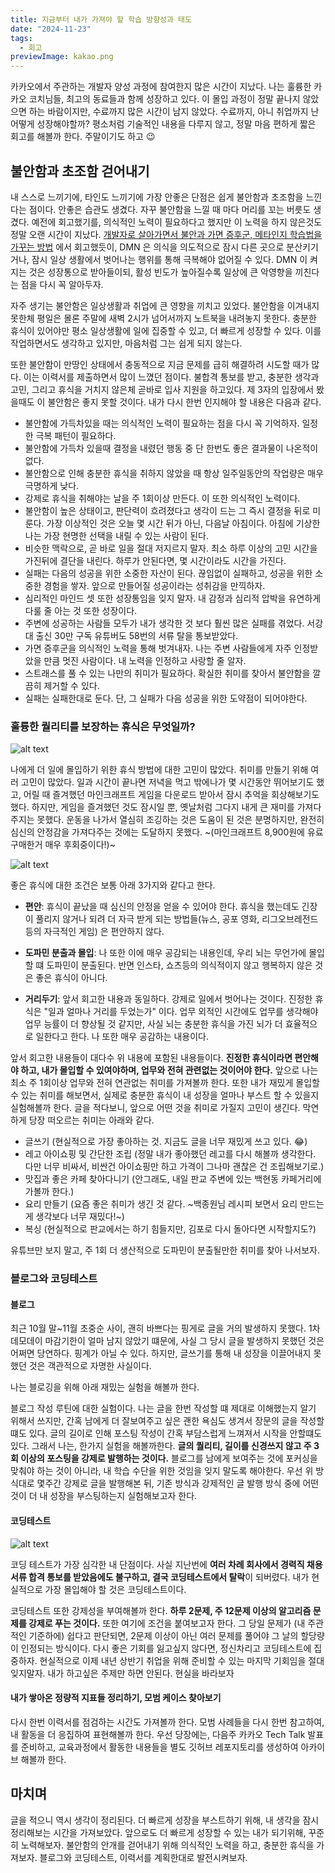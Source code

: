 ```yaml
---
title: 지금부터 내가 가져야 할 학습 방향성과 태도
date: "2024-11-23"
tags:
  - 회고
previewImage: kakao.png
---
```


카카오에서 주관하는 개발자 양성 과정에 참여한지 많은 시간이 지났다. 나는 훌륭한 카카오 코치님들, 최고의 동료들과 함께 성장하고 있다. 이 몰입 과정이 정말 끝나지 않았으면 하는 바람이지만, 수료까지 많은 시간이 남지 않았다. 수료까지, 아니 취업까지 난 어떻게 성장해야할까? 평소처럼 기술적인 내용을 다루지 않고, 정말 마음 편하게 짧은 회고를 해볼까 한다. 주말이기도 하고 😉

## 불안함과 초조함 걷어내기

내 스스로 느끼기에, 타인도 느끼기에 가장 안좋은 단점은 쉽게 불안함과 초조함을 느낀다는 점이다. 안좋은 습관도 생겼다. 자꾸 불안함을 느낄 때 마다 머리를 꼬는 버릇도 생겼다. 예전에 회고했기를, 의식적인 노력이 필요하다고 했지만 이 노력을 하지 않은것도 정말 오랜 시간이 지났다. [개발자로 살아가면서 불안과 가면 증후군, 메타인지 학습법을 가꾸는 방법](https://haon.blog/%ED%9A%8C%EA%B3%A0/unrest-behavior/) 에서 회고했듯이, DMN 은 의식을 의도적으로 잠시 다른 곳으로 분산키기거나, 잠시 일상 생활에서 벗어나는 행위를 통해 극복해야 없어질 수 있다. DMN 이 켜지는 것은 성장통으로 받아들이되, 활성 빈도가 높아질수록 일상에 큰 악영향을 끼친다는 점을 다시 꼭 알아두자.

자주 생기는 불안함은 일상생활과 취업에 큰 영향을 끼치고 있었다. 불안함을 이겨내지 못한체 평일은 몰론 주말에 새벽 2시가 넘어서까지 노트북을 내려놓지 못한다. 충분한 휴식이 있어야만 평소 일상생활에 일에 집중할 수 있고, 더 빠르게 성장할 수 있다. 이를 작업하면서도 생각하고 있지만, 마음처럼 그는 쉽게 되지 않는다.

또한 불안함이 만땅인 상태에서 충동적으로 지금 문제를 급히 해결하려 시도할 때가 많다. 이는 이력서를 제출하면서 많이 느꼈던 점이다. 불합격 통보를 받고, 충분한 생각과 고민, 그리고 휴식을 거치지 않은체 곧바로 입사 지원을 하고있다. 제 3자의 입장에서 봤을때도 이 불안함은 좋지 못할 것이다. 내가 다시 한번 인지해야 할 내용은 다음과 같다.

- 불안함에 가득차있을 때는 의식적인 노력이 필요하는 점을 다시 꼭 기억하자. 일정한 극복 패턴이 필요하다.
- 불안함에 가득차 있을때 결정을 내렸던 행동 중 단 한번도 좋은 결과물이 나온적이 없다.
- 불안함으로 인해 충분한 휴식을 취하지 않았을 때 항상 일주일동안의 작업량은 매우 극명하게 낮다.
- 강제로 휴식을 취해야는 날을 주 1회이상 만든다. 이 또한 의식적인 노력이다.
- 불안함이 높은 상태이고, 판단력이 흐려졌다고 생각이 드는 그 즉시 결정을 뒤로 미룬다. 가장 이상적인 것은 오늘 몇 시간 뒤가 아닌, 다음날 아침이다. 아침에 기상한 나는 가장 현명한 선택을 내릴 수 있는 사람이 된다.
- 비슷한 맥락으로, 곧 바로 일을 절대 저지르지 말자. 최소 하루 이상의 고민 시간을 가진뒤에 결단을 내린다. 하루가 안된다면, 몇 시간이라도 시간을 가진다.
- 실패는 다음의 성공을 위한 소중한 자산이 된다. 끊임없이 실패하고, 성공을 위한 소중한 경험을 쌓자. 앞으로 만들어질 성공이라는 성취감을 만끽하자.
- 심리적인 마인드 셋 또한 성장통임을 잊지 말자. 내 감정과 심리적 압박을 유연하게 다룰 줄 아는 것 또한 성장이다.
- 주변에 성공하는 사람들 모두가 내가 생각한 것 보다 훨씬 많은 실패를 겪었다. 서강대 출신 30만 구독 유튜버도 58번의 서류 탈을 통보받았다. 
- 가면 증후군을 의식적인 노력을 통해 벗겨내자. 나는 주변 사람들에게 자주 인정받았을 만큼 멋진 사람이다. 내 노력을 인정하고 사랑할 줄 알자.
- 스트래스를 풀 수 있는 나만의 취미가 필요하다. 확실한 취미를 찾아서 불안함을 깔끔히 제거할 수 있다.
- 실패는 실패한대로 둔다. 단, 그 실패가 다음 성공을 위한 도약점이 되어야한다.


### 훌륭한 퀄리티를 보장하는 휴식은 무엇일까?

![alt text](image.png)

나에게 더 일에 몰입하기 위한 휴식 방법에 대한 고민이 많았다. 취미를 만들기 위해 여러 고민이 많았다. 일과 시간이 끝나면 저녁을 먹고 밖에나가 몇 시간동안 뛰어보기도 했고, 어릴 때 즐겨했던 마인크래프트 게임을 다운로드 받아서 잠시 추억을 회상해보기도 했다. 하지만, 게임을 즐겨했던 것도 잠시일 뿐, 옛날처럼 그다지 내게 큰 재미를 가져다주지는 못했다. 운동을 나가서 열심히 조깅하는 것은 도움이 된 것은 분명하지만, 완전히 심신의 안정감을 가져다주는 것에는 도달하지 못했다. ~(마인크래프트 8,900원에 유료 구매한거 매우 후회중이다!)~

![alt text](image-1.png)

좋은 휴식에 대한 조건은 보통 아래 3가지와 같다고 한다.

-  **편안**: 휴식이 끝났을 때 심신의 안정을 얻을 수 있어야 한다. 휴식을 했는데도 긴장이 풀리지 않거나 되려 더 자극 받게 되는 방법들(뉴스, 공포 영화, 리그오브레전드 등의 자극적인 게임) 은 편안하지 않다.

- **도파민 분출과 몰입**: 나 또한 이에 매우 공감되는 내용인데, 우리 뇌는 무언가에 몰입할 떄 도파민이 분출된다. 반면 인스타, 쇼츠등의 의식적이지 않고 행복하지 않은 것은 좋은 휴식이 아니다.

- **거리두기**: 앞서 회고한 내용과 동일하다. 강제로 일에서 벗어나는 것이다. 진정한 휴식은 "일과 얼마나 거리를 두었는가" 이다. 업무 외적인 시간에도 업무를 생각해야 업무 능률이 더 향상될 것 같지만, 사실 뇌는 충분한 휴식을 가진 뇌가 더 효율적으로 일한다고 한다. 나 또한 매우 공감하는 내용이다.

앞서 회고한 내용들이 대다수 위 내용에 포함된 내용들이다. **진정한 휴식이라면 편안해야 하고, 내가 몰입할 수 있여야하며, 업무와 전혀 관련없는 것이어야 한다.** 앞으로 나는 최소 주 1회이상 업무와 전혀 연관없는 취미를 가져볼까 한다. 또한 내가 재밌게 몰입할 수 있는 취미를 해보면서, 실제로 충분한 휴식이 내 성장을 얼마나 부스트 할 수 있을지 실험해볼까 한다. 글을 적다보니, 앞으로 어떤 것을 취미로 가질지 고민이 생긴다. 막연하게 당장 떠오르는 취미는 아래와 같다.

- 글쓰기 (현실적으로 가장 좋아하는 것. 지금도 글을 너무 재밌게 쓰고 있다. 😂)
- 레고 아이쇼핑 및 간단한 조립 (정말 내가 좋아했던 레고를 다시 해볼까 생각한다. 다만 너무 비싸서, 비싼건 아이쇼핑만 하고 가격이 그나마 괜찮은 건 조립해보기로.) 
- 맛집과 좋은 카페 찾아다니기 (안그래도, 내일 판교 주변에 있는 백현동 카페거리에 가볼까 한다.)
- 요리 만들기 (요즘 좋은 취미가 생긴 것 같다. ~백종원님 레시피 보면서 요리 만드는게 생각보다 너무 재밌다!~)
- 복싱 (현실적으로 판교에서는 하기 힘들지만, 김포로 다시 돌아다면 시작할지도?)

유튜브만 보지 말고, 주 1회 더 생산적으로 도파민이 분출될만한 취미를 찾아 나서보자. 

### 블로그와 코딩테스트

#### 블로그

최근 10월 말~11월 초중순 사이, 괜히 바쁘다는 핑게로 글을 거의 발생하지 못했다. 1차 데모데이 마감기한이 얼마 남지 않았기 떄문에, 사실 그 당시 글을 발생하지 못했던 것은 어쩌면 당연하다. 핑계가 아닐 수 있다. 하지만, 글쓰기를 통해 내 성장을 이끌어내지 못했던 것은 객관적으로 자명한 사실이다.

나는 블로깅을 위해 아래 재밌는 실험을 해볼까 한다.

블로그 작성 루틴에 대한 실험이다. 나는 글을 한번 작성할 떄 제대로 이해했는지 알기 위해서 쓰지만, 간혹 남에게 더 잘보여주고 싶은 괜한 욕심도 생겨서 장문의 글을 작성할 떄도 있다. 글의 길이로 인해 포스팅 작성이 간혹 부담스럽게 느껴져서 시작을 안할떄도 있다. 그래서 나는, 한가지 실험을 해볼까한다. **글의 퀄리티, 길이를 신경쓰지 않고 주 3회 이상의 포스팅을 강제로 발행하는 것이다.** 블로그를 남에게 보여주는 것에 포커싱을 맞춰야 하는 것이 아니라, 내 학습 수단을 위한 것임을 잊지 말도록 해야한다. 우선 위 방식대로 몇주간 강제로 글을 발행해본 뒤, 기존 방식과 강제적인 글 발행 방식 중에 어떤 것이 더 내 성장을 부스팅하는지 실험해보고자 한다.

#### 코딩테스트

![alt text](image-2.png)

코딩 테스트가 가장 심각한 내 단점이다. 사실 지난번에 **여러 차례 회사에서 경력직 채용 서류 합격 통보를 받았음에도 불구하고, 결국 코딩테스트에서 탈락**이 되버렸다. 내가 현실적으로 가장 몰입해야 할 것은 코딩테스트이다. 

코딩테스트 또한 강제성을 부여해볼까 한다. **하루 2문제, 주 12문제 이상의 알고리즘 문제를 강제로 푸는 것이다.** 또한 여기에 조건을 붙여보고자 한다. 그 당일 문제가 (내 주관적인 기준하에) 쉽다고 판단되면, 2문제 이상이 아닌 여러 문제를 풀어야 그 날의 할당량이 인정되는 방식이다. 다시 좋은 기회를 잃고싶지 않다면, 정신차리고 코딩테스트에 집중하자. 현실적으로 이제 내년 상반기 취업을 위해 준비할 수 있는 마지막 기회임을 절대 잊지말자. 내가 하고싶은 주제만 하면 안된다. 현실을 바라보자

#### 내가 쌓아온 정량적 지표들 정리하기, 모범 케이스 찾아보기

다시 한번 이력서를 점검하는 시간도 가져볼까 한다. 모범 사례들을 다시 한번 참고하여, 내 활동을 더 응집하여 표현해볼까 한다. 우선 당장에는, 다음주 카카오 Tech Talk 발표를 준비하고, 교육과정에서 활동한 내용들을 별도 깃허브 레포지토리를 생성하여 아카이브 해볼까 한다.

## 마치며

글을 적으니 역시 생각이 정리된다. 더 빠르게 성장을 부스트하기 위해, 내 생각을 잠시 정리해보는 시간을 가져보았다. 앞으로도 더 빠르게 성장할 수 있는 내가 되기위해, 꾸준히 노력해보자. 불안함의 안개를 걷어내기 위해 의식적인 노력을 하고, 충분한 휴식을 가져보자. 블로그와 코딩테스트, 이력서를 계획한대로 발전시켜보자.